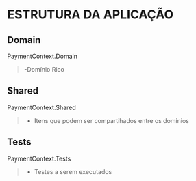 # ESTRUTURA DA APLICAÇÃO

## Domain
PaymentContext.Domain  
>-Domínio Rico  

## Shared 
PaymentContext.Shared  
>- Itens que podem ser compartihados entre os domínios  

## Tests  
PaymentContext.Tests 

>- Testes a serem executados 
